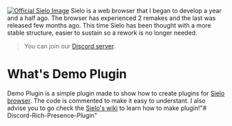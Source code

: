 [![Official Sielo Image](https://sielo.app/images/official-sielo.png)](https://sielo.app/download.php?for=windows)
Sielo is a web browser that I began to develop a year and a half ago. The browser has experienced 2 remakes and the last was released few months ago. This time Sielo has been thought with a more stable structure, easier to sustain so a rework is no longer needed.

> You can join our [Discord server](https://discord.gg/7MVvDaS).

# What's Demo Plugin
Demo Plugin is a simple plugin made to show how to create plugins for [Sielo browser](https://github.com/SieloBrowser/SieloBrowser).
The code is commented to make it easy to understant. I also advise you to go check the [Sielo's wiki](https://github.com/SieloBrowser/SieloBrowser/wiki) to learn how to make plugin!"# Discord-Rich-Presence-Plugin" 
